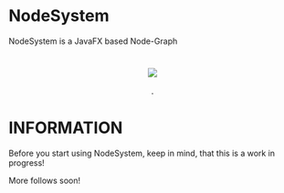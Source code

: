 # NodeSystem
<p> NodeSystem is a JavaFX based Node-Graph </p>
<h1 align="center">
    <img src="http://www.neonartworks.at/images/github/nodesystem1.png">
</h1>
<p align="center">
<sup>
<b>.</b>
</sup>
</p>

# INFORMATION
Before you start using NodeSystem, keep in mind, that this is a work in progress! 


More follows soon!
